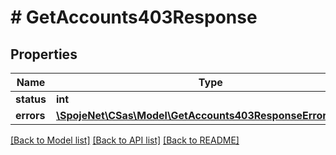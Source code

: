 # # GetAccounts403Response

## Properties

Name | Type | Description | Notes
------------ | ------------- | ------------- | -------------
**status** | **int** |  | [optional]
**errors** | [**\SpojeNet\CSas\Model\GetAccounts403ResponseErrorsInner[]**](GetAccounts403ResponseErrorsInner.md) |  | [optional]

[[Back to Model list]](../../README.md#models) [[Back to API list]](../../README.md#endpoints) [[Back to README]](../../README.md)
